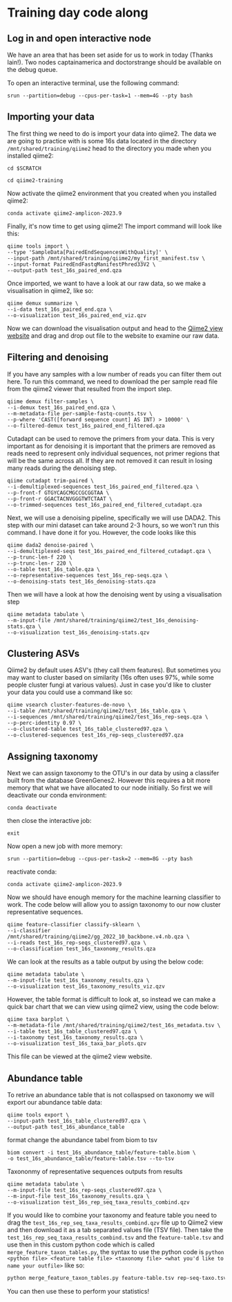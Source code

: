 # Training day code along 

## Log in and open interactive node

We have an area that has been set aside for us to work in today (Thanks Iain!). Two nodes captainamerica and doctorstrange should be available on the debug queue.

To open an interactive terminal, use the following command:

```
srun --partition=debug --cpus-per-task=1 --mem=4G --pty bash 
```

## Importing your data

The first thing we need to do is import your data into qiime2. The data we are going to practice with is some 16s data located in the directory `/mnt/shared/training/qiime2` head to the directory you made when you installed qiime2: 
```
cd $SCRATCH
```
```
cd qiime2-training
```
Now activate the qiime2 environment that you created when you installed qiime2:

```
conda activate qiime2-amplicon-2023.9
```
Finally, it's now time to get using qiime2! The import command will look like this: 

```
qiime tools import \
--type 'SampleData[PairedEndSequencesWithQuality]' \
--input-path /mnt/shared/training/qiime2/my_first_manifest.tsv \
--input-format PairedEndFastqManifestPhred33V2 \
--output-path test_16s_paired_end.qza 
```
Once imported, we want to have a look at our raw data, so we make a visualisation in qiime2, like so:

```
qiime demux summarize \
--i-data test_16s_paired_end.qza \
--o-visualization test_16s_paired_end_viz.qzv
```
Now we can download the visualisation output and head to the [Qiime2 view website](https://view.qiime2.org/) and drag and drop out file to the website to examine our raw data. 


## Filtering and denoising

If you have any samples with a low number of reads you can filter them out here. To run this command, we need to download the per sample read file from the qiime2 viewer that resulted from the import step. 
```
qiime demux filter-samples \
--i-demux test_16s_paired_end.qza \
--m-metadata-file per-sample-fastq-counts.tsv \
--p-where 'CAST([forward sequence count] AS INT) > 10000' \
--o-filtered-demux test_16s_paired_end_filtered.qza
```

Cutadapt can be used to remove the primers from your data. This is very important as for denoising it is important that the primers are removed as reads need to represent only individual sequences, not primer regions that will be the same across all. If they are not removed it can result in losing many reads during the denoising step. 

```
qiime cutadapt trim-paired \
--i-demultiplexed-sequences test_16s_paired_end_filtered.qza \
--p-front-f GTGYCAGCMGCCGCGGTAA \
--p-front-r GGACTACNVGGGTWTCTAAT \
--o-trimmed-sequences test_16s_paired_end_filtered_cutadapt.qza
```

Next, we will use a denoising pipeline, specifically we will use DADA2. This step with our mini dataset can take around 2-3 hours, so we won't run this command. I have done it for you. However, the code looks like this
```
qiime dada2 denoise-paired \
--i-demultiplexed-seqs test_16s_paired_end_filtered_cutadapt.qza \
--p-trunc-len-f 220 \
--p-trunc-len-r 220 \
--o-table test_16s_table.qza \
--o-representative-sequences test_16s_rep-seqs.qza \
--o-denoising-stats test_16s_denoising-stats.qza
```
Then we will have a look at how the denoising went by using a visualisation step
```
qiime metadata tabulate \
--m-input-file /mnt/shared/training/qiime2/test_16s_denoising-stats.qza \
--o-visualization test_16s_denoising-stats.qzv
```
## Clustering ASVs

Qiime2 by default uses ASV's (they call them features). But sometimes you may want to cluster based on similarity (16s often uses 97%, while some people cluster fungi at various values). Just in case you'd like to cluster your data you could use a command like so:
```
qiime vsearch cluster-features-de-novo \
--i-table /mnt/shared/training/qiime2/test_16s_table.qza \
--i-sequences /mnt/shared/training/qiime2/test_16s_rep-seqs.qza \
--p-perc-identity 0.97 \
--o-clustered-table test_16s_table_clustered97.qza \
--o-clustered-sequences test_16s_rep-seqs_clustered97.qza
```
## Assigning taxonomy

Next we can assign taxonomy to the OTU's in our data by using a classifer built from the database GreenGenes2. However this requires a bit more memory that what we have allocated to our node initially. 
So first we will deactivate our conda environment:
```
conda deactivate
```
then close the interactive job:
```
exit
```
Now open a new job with more memory:
```
srun --partition=debug --cpus-per-task=2 --mem=8G --pty bash 
```
reactivate conda:
```
conda activate qiime2-amplicon-2023.9
```
Now we should have enough memory for the machine learning classifier to work. The code below will allow you to assign taxonomy to our now cluster representative sequences.
```
qiime feature-classifier classify-sklearn \
--i-classifier /mnt/shared/training/qiime2/gg_2022_10_backbone.v4.nb.qza \
--i-reads test_16s_rep-seqs_clustered97.qza \
--o-classification test_16s_taxonomy_results.qza 
```
We can look at the results as a table output by using the below code:
```
qiime metadata tabulate \
--m-input-file test_16s_taxonomy_results.qza \
--o-visualization test_16s_taxonomy_results_viz.qzv
```
However, the table format is difficult to look at, so instead we can make a quick bar chart that we can view using qiime2 view, using the code below:
```
qiime taxa barplot \
--m-metadata-file /mnt/shared/training/qiime2/test_16s_metadata.tsv \
--i-table test_16s_table_clustered97.qza \
--i-taxonomy test_16s_taxonomy_results.qza \
--o-visualization test_16s_taxa_bar_plots.qzv
```
This file can be viewed at the qiime2 view website. 

## Abundance table 

To retrive an abundance table that is not collaspsed on taxonomy we will export our abundance table data:
```
qiime tools export \
--input-path test_16s_table_clustered97.qza \
--output-path test_16s_abundance_table
```
 format change the abundance tabel from biom to tsv
```
biom convert -i test_16s_abundance_table/feature-table.biom \
-o test_16s_abundance_table/feature-table.tsv --to-tsv
```
Taxononmy of representative sequences outputs from results
```
qiime metadata tabulate \
--m-input-file test_16s_rep-seqs_clustered97.qza \
--m-input-file test_16s_taxonomy_results.qza \
--o-visualization test_16s_rep_seq_taxa_results_combind.qzv
```
If you would like to combine your taxonomy and feature table you need to drag the `test_16s_rep_seq_taxa_results_combind.qzv` file up to Qiime2 view and then download it as a tab separated values file (TSV file). Then take the `test_16s_rep_seq_taxa_results_combind.tsv` and the `feature-table.tsv` and use then in this custom python code which is called `merge_feature_taxon_tables.py`, the syntax to use the python code is `python <python file> <feature table file> <taxonomy file> <what you'd like to name your outfile>` like so:
	
```bash
python merge_feature_taxon_tables.py feature-table.tsv rep-seq-taxo.tsv my_merged_results.tsv
```
You can then use these to perform your statistics! 
